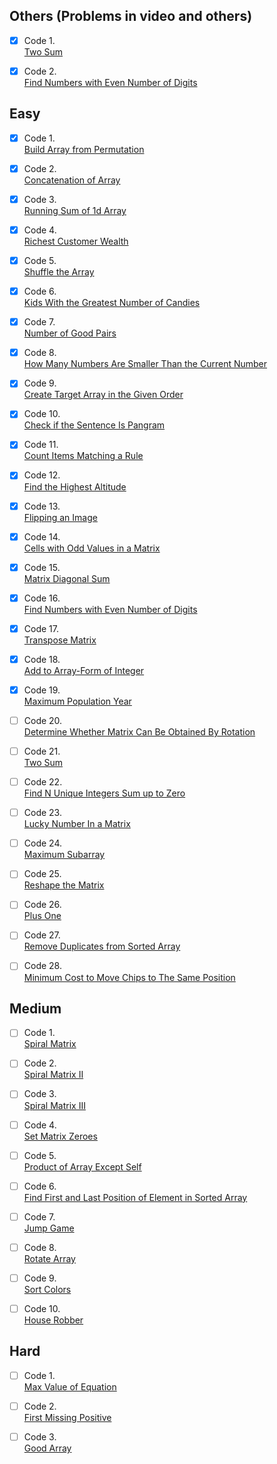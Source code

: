 ## Others (Problems in video and others)

- [x] Code 1.  
[Two Sum](https://leetcode.com/problems/two-sum/)

- [x] Code 2.  
[Find Numbers with Even Number of Digits](https://leetcode.com/problems/find-numbers-with-even-number-of-digits/)


## Easy

- [x] Code 1.  
[Build Array from Permutation](https://leetcode.com/problems/build-array-from-permutation/)

- [x] Code 2.  
[Concatenation of Array](https://leetcode.com/problems/concatenation-of-array/)

- [x] Code 3.  
[Running Sum of 1d Array](https://leetcode.com/problems/running-sum-of-1d-array/)

- [x] Code 4.  
[Richest Customer Wealth](https://leetcode.com/problems/richest-customer-wealth/)

- [x] Code 5.  
[Shuffle the Array](https://leetcode.com/problems/shuffle-the-array/)

- [x] Code 6.  
[Kids With the Greatest Number of Candies](https://leetcode.com/problems/kids-with-the-greatest-number-of-candies/)

- [x] Code 7.  
[Number of Good Pairs](https://leetcode.com/problems/number-of-good-pairs/)

- [x] Code 8.  
[How Many Numbers Are Smaller Than the Current Number](https://leetcode.com/problems/how-many-numbers-are-smaller-than-the-current-number/)

- [x] Code 9.  
[Create Target Array in the Given Order](https://leetcode.com/problems/create-target-array-in-the-given-order/)

- [x] Code 10.  
[Check if the Sentence Is Pangram](https://leetcode.com/problems/check-if-the-sentence-is-pangram/)

- [x] Code 11.  
[Count Items Matching a Rule](https://leetcode.com/problems/count-items-matching-a-rule/)

- [x] Code 12.  
[Find the Highest Altitude](https://leetcode.com/problems/find-the-highest-altitude/)

- [x] Code 13.  
[Flipping an Image](https://leetcode.com/problems/flipping-an-image/)

- [x] Code 14.  
[Cells with Odd Values in a Matrix](https://leetcode.com/problems/cells-with-odd-values-in-a-matrix/)

- [x] Code 15.  
[Matrix Diagonal Sum](https://leetcode.com/problems/matrix-diagonal-sum/)

- [x] Code 16.  
[Find Numbers with Even Number of Digits](https://leetcode.com/problems/find-numbers-with-even-number-of-digits/)

- [x] Code 17.  
[Transpose Matrix](https://leetcode.com/problems/transpose-matrix/)

- [x] Code 18.  
[Add to Array-Form of Integer](https://leetcode.com/problems/add-to-array-form-of-integer/)

- [x] Code 19.  
[Maximum Population Year](https://leetcode.com/problems/maximum-population-year/)

- [ ] Code 20.  
[Determine Whether Matrix Can Be Obtained By Rotation](https://leetcode.com/problems/determine-whether-matrix-can-be-obtained-by-rotation/)

- [ ] Code 21.  
[Two Sum](https://leetcode.com/problems/two-sum/)

- [ ] Code 22.  
[Find N Unique Integers Sum up to Zero](https://leetcode.com/problems/find-n-unique-integers-sum-up-to-zero/)

- [ ] Code 23.  
[Lucky Number In a Matrix](https://leetcode.com/problems/lucky-numbers-in-a-matrix/)

- [ ] Code 24.  
[Maximum Subarray](https://leetcode.com/problems/maximum-subarray/)

- [ ] Code 25.  
[Reshape the Matrix](https://leetcode.com/problems/reshape-the-matrix/)

- [ ] Code 26.  
[Plus One](https://leetcode.com/problems/plus-one/)

- [ ] Code 27.  
[Remove Duplicates from Sorted Array](https://leetcode.com/problems/remove-duplicates-from-sorted-array/)

- [ ] Code 28.  
[Minimum Cost to Move Chips to The Same Position](https://leetcode.com/problems/minimum-cost-to-move-chips-to-the-same-position/)


## Medium

- [ ] Code 1.  
[Spiral Matrix](https://leetcode.com/problems/spiral-matrix/)

- [ ] Code 2.  
[Spiral Matrix II](https://leetcode.com/problems/spiral-matrix-ii/)

- [ ] Code 3.  
[Spiral Matrix III](https://leetcode.com/problems/spiral-matrix-iii/)

- [ ] Code 4.  
[Set Matrix Zeroes](https://leetcode.com/problems/set-matrix-zeroes/)

- [ ] Code 5.  
[Product of Array Except Self](https://leetcode.com/problems/product-of-array-except-self/)

- [ ] Code 6.  
[Find First and Last Position of Element in Sorted Array](https://leetcode.com/problems/find-first-and-last-position-of-element-in-sorted-array/)

- [ ] Code 7.  
[Jump Game](https://leetcode.com/problems/jump-game/)

- [ ] Code 8.  
[Rotate Array](https://leetcode.com/problems/rotate-array/)

- [ ] Code 9.  
[Sort Colors](https://leetcode.com/problems/sort-colors/)

- [ ] Code 10.  
[House Robber](https://leetcode.com/problems/house-robber/)


## Hard

- [ ] Code 1.  
[Max Value of Equation](https://leetcode.com/problems/max-value-of-equation/)

- [ ] Code 2.  
[First Missing Positive](https://leetcode.com/problems/first-missing-positive/)

- [ ] Code 3.  
[Good Array](https://leetcode.com/problems/check-if-it-is-a-good-array/)
